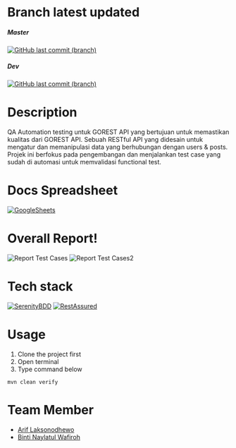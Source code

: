 # Branch latest updated

##### Master
[![GitHub last commit (branch)](https://img.shields.io/github/last-commit/OOOOAAAAEEEEEE/ALTA-QE12-Team2-GOREST/master)](https://github.com/OOOOAAAAEEEEEE/ALTA-QE12-Team2-GOREST/tree/master)
##### Dev
[![GitHub last commit (branch)](https://img.shields.io/github/last-commit/OOOOAAAAEEEEEE/ALTA-QE12-Team2-GOREST/dev)](https://github.com/OOOOAAAAEEEEEE/ALTA-QE12-Team2-GOREST/tree/dev)

# Description

QA Automation testing untuk GOREST API yang bertujuan untuk memastikan kualitas dari GOREST API. Sebuah RESTful API yang didesain untuk mengatur dan memanipulasi data yang berhubungan dengan users & posts. Projek ini berfokus pada pengembangan dan menjalankan test case yang sudah di automasi untuk memvalidasi functional test.

# Docs Spreadsheet

[![GoogleSheets](https://img.shields.io/badge/Google%20Sheets-34A853?style=for-the-badge&logo=google-sheets&logoColor=white)](https://docs.google.com/spreadsheets/d/1CUu48lJMumlvQ_Cw6Erc6mbWZzSMPJEtJCSKWVn5EY4/edit#gid=478777420)

# Overall Report!

![Report Test Cases](https://i.ibb.co/5Bb4M3W/Overall-GOREST.png)
![Report Test Cases2](https://i.ibb.co/zbgH2vY/Overall-GORESTFeature.png)

# Tech stack

[![SerenityBDD](https://serenity-bdd.info/wp-content/uploads/elementor/thumbs/serenity-bdd-pac9onzlqv9ebi90cpg4zsqnp28x4trd1adftgkwbq.png)](https://serenity-bdd.github.io/) [![RestAssured](https://rest-assured.io/img/logo-transparent.png)](https://rest-assured.io/)

# Usage

1. Clone the project first
2. Open terminal
3. Type command below
```
mvn clean verify
```
# Team Member

- [Arif Laksonodhewo](https://www.linkedin.com/in/arif-laksoonodhewo-6a7b21245/)
- [Binti Naylatul Wafiroh](https://www.linkedin.com/in/nayla-lala-8702b6277)


[//]: # (These are reference links used in the body of this note and get stripped out when the markdown processor does its job. There is no need to format nicely because it shouldn't be seen. Thanks SO - http://stackoverflow.com/questions/4823468/store-comments-in-markdown-syntax)

[dill]: <https://github.com/joemccann/dillinger>
[git-repo-url]: <https://github.com/joemccann/dillinger.git>
[john gruber]: <http://daringfireball.net>
[df1]: <http://daringfireball.net/projects/markdown/>
[markdown-it]: <https://github.com/markdown-it/markdown-it>
[Ace Editor]: <http://ace.ajax.org>
[node.js]: <http://nodejs.org>
[Twitter Bootstrap]: <http://twitter.github.com/bootstrap/>
[jQuery]: <http://jquery.com>
[@tjholowaychuk]: <http://twitter.com/tjholowaychuk>
[express]: <http://expressjs.com>
[AngularJS]: <http://angularjs.org>
[Gulp]: <http://gulpjs.com>

[PlDb]: <https://github.com/joemccann/dillinger/tree/master/plugins/dropbox/README.md>
[PlGh]: <https://github.com/joemccann/dillinger/tree/master/plugins/github/README.md>
[PlGd]: <https://github.com/joemccann/dillinger/tree/master/plugins/googledrive/README.md>
[PlOd]: <https://github.com/joemccann/dillinger/tree/master/plugins/onedrive/README.md>
[PlMe]: <https://github.com/joemccann/dillinger/tree/master/plugins/medium/README.md>
[PlGa]: <https://github.com/RahulHP/dillinger/blob/master/plugins/googleanalytics/README.md>
